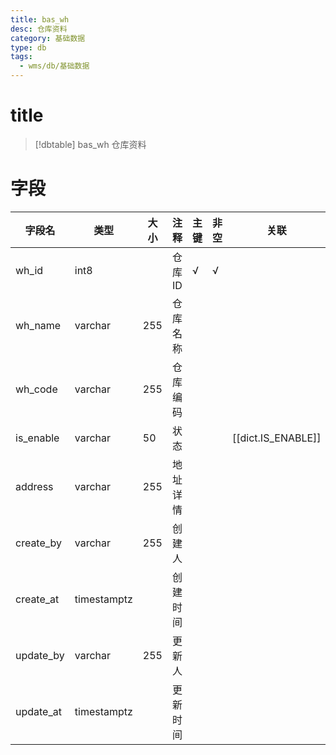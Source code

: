 ```yaml
---
title: bas_wh
desc: 仓库资料
category: 基础数据
type: db
tags:
  - wms/db/基础数据
---
```


# title
>[!dbtable] bas_wh
> 仓库资料

# 字段
| 字段名 | 类型 | 大小 | 注释 | 主键 | 非空 | 关联 |
| --- | --- | --- | --- | --- | --- | --- |
| wh_id | int8 |  | 仓库ID | √ | √ |  |
| wh_name | varchar | 255 | 仓库名称 |  |  |  |
| wh_code | varchar | 255 | 仓库编码 |  |  |  |
| is_enable | varchar | 50 | 状态 |  |  | [[dict.IS_ENABLE]] |
| address | varchar | 255 | 地址详情 |  |  |  |
| create_by | varchar | 255 | 创建人 |  |  |  |
| create_at | timestamptz |  | 创建时间 |  |  |  |
| update_by | varchar | 255 | 更新人 |  |  |  |
| update_at | timestamptz |  | 更新时间 |  |  |  |

